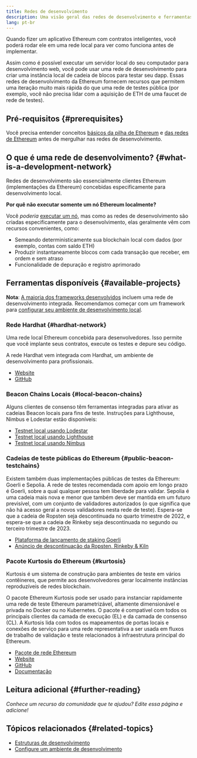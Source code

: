 ```yaml
---
title: Redes de desenvolvimento
description: Uma visão geral das redes de desenvolvimento e ferramentas disponíveis para ajudar a construir aplicativos Ethereum.
lang: pt-br
---
```


Quando fizer um aplicativo Ethereum com contratos inteligentes, você poderá rodar ele em uma rede local para ver como funciona antes de implementar.

Assim como é possível executar um servidor local do seu computador para desenvolvimento web, você pode usar uma rede de desenvolvimento para criar uma instância local de cadeia de blocos para testar seu dapp. Essas redes de desenvolvimento da Ethereum fornecem recursos que permitem uma iteração muito mais rápida do que uma rede de testes pública (por exemplo, você não precisa lidar com a aquisição de ETH de uma faucet de rede de testes).

## Pré-requisitos {#prerequisites}

Você precisa entender conceitos [básicos da pilha de Ethereum](/developers/docs/ethereum-stack/) e [das redes de Ethereum](/developers/docs/networks/) antes de mergulhar nas redes de desenvolvimento.

## O que é uma rede de desenvolvimento? {#what-is-a-development-network}

Redes de desenvolvimento são essencialmente clientes Ethereum (implementações da Ethereum) concebidas especificamente para desenvolvimento local.

**Por quê não executar somente um nó Ethereum localmente?**

Você _poderia_ [executar um nó](/developers/docs/nodes-and-clients/#running-your-own-node), mas como as redes de desenvolvimento são criadas especificamente para o desenvolvimento, elas geralmente vêm com recursos convenientes, como:

- Semeando deterministicamente sua blockchain local com dados (por exemplo, contas com saldo ETH)
- Produzir instantaneamente blocos com cada transação que receber, em ordem e sem atraso
- Funcionalidade de depuração e registro aprimorado

## Ferramentas disponíveis {#available-projects}

**Nota**: [A maioria dos frameworks desenvolvidos](/developers/docs/frameworks/) incluem uma rede de desenvolvimento integrada. Recomendamos começar com um framework para [configurar seu ambiente de desenvolvimento local](/developers/local-environment/).

### Rede Hardhat {#hardhat-network}

Uma rede local Ethereum concebida para desenvolvedores. Isso permite que você implante seus contratos, execute os testes e depure seu código.

A rede Hardhat vem integrada com Hardhat, um ambiente de desenvolvimento para profissionais.

- [Website](https://hardhat.org/)
- [GitHub](https://github.com/nomiclabs/hardhat)

### Beacon Chains Locais {#local-beacon-chains}

Alguns clientes de consenso têm ferramentas integradas para ativar as cadeias Beacon locais para fins de teste. Instruções para Lighthouse, Nimbus e Lodestar estão disponíveis:

- [Testnet local usando Lodestar](https://chainsafe.github.io/lodestar/usage/local/)
- [Testnet local usando Lighthouse](https://lighthouse-book.sigmaprime.io/setup.html#local-testnets)
- [Testnet local usando Nimbus](https://github.com/status-im/nimbus-eth1/blob/master/fluffy/docs/local_testnet.md)

### Cadeias de teste públicas do Ethereum {#public-beacon-testchains}

Existem também duas implementações públicas de testes da Ethereum: Goerli e Sepolia. A rede de testes recomendada com apoio em longo prazo é Goerli, sobre a qual qualquer pessoa tem liberdade para validar. Sepolia é uma cadeia mais nova e menor que também deve ser mantida em um futuro previsível, com um conjunto de validadores autorizados (o que significa que não há acesso geral a novos validadores nesta rede de teste). Espera-se que a cadeia de Ropsten seja descontinuada no quarto trimestre de 2022, e espera-se que a cadeia de Rinkeby seja descontinuada no segundo ou terceiro trimestre de 2023.

- [Plataforma de lançamento de staking Goerli](https://goerli.launchpad.ethereum.org/)
- [Anúncio de descontinuação da Ropsten, Rinkeby & Kiln](https://blog.ethereum.org/2022/06/21/testnet-deprecation)

### Pacote Kurtosis do Ethereum {#kurtosis}

Kurtosis é um sistema de construção para ambientes de teste em vários contêineres, que permite aos desenvolvedores gerar localmente instâncias reproduzíveis de redes blockchain.

O pacote Ethereum Kurtosis pode ser usado para instanciar rapidamente uma rede de teste Ethereum parametrizável, altamente dimensionável e privada no Docker ou no Kubernetes. O pacote é compatível com todos os principais clientes da camada de execução (EL) e da camada de consenso (CL). A Kurtosis lida com todos os mapeamentos de portas locais e conexões de serviço para uma rede representativa a ser usada em fluxos de trabalho de validação e teste relacionados à infraestrutura principal do Ethereum.

- [Pacote de rede Ethereum](https://github.com/kurtosis-tech/ethereum-package)
- [Website](https://www.kurtosis.com/)
- [GitHub](https://github.com/kurtosis-tech/kurtosis)
- [Documentação](https://docs.kurtosis.com/)

## Leitura adicional {#further-reading}

_Conhece um recurso da comunidade que te ajudou? Edite essa página e adicione!_

## Tópicos relacionados {#related-topics}

- [Estruturas de desenvolvimento](/developers/docs/frameworks/)
- [Configure um ambiente de desenvolvimento](/developers/local-environment/)
